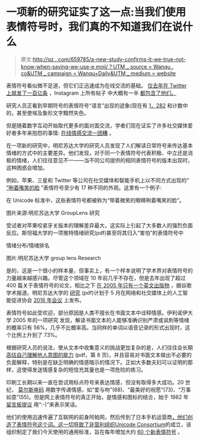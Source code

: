 # 一项新的研究证实了这一点:当我们使用表情符号时，我们真的不知道我们在说什么

> 原文:[http://qz . com/659785/a-new-study-confirms-it-we-true-not-know-when-saying-we-use-e moji/？UTM _ source = Wanqu . co&UTM _ campaign = Wanqu+Daily&UTM _ medium = website](http://qz.com/659785/a-new-study-confirms-it-we-really-dont-know-what-were-saying-when-we-use-emoji/?utm_source=wanqu.co&utm_campaign=Wanqu+Daily&utm_medium=website)

表情符号看似微不足道，但它们正迅速成为在线交流的基础。 [仅去年在 Twitter 上就发了一百亿条](http://journals.plos.org/plosone/article?id=10.1371/journal.pone.0144296) ，Instagram 上所有帖子 中大概有一半 [都包含了他们。](http://journals.plos.org/plosone/article?id=10.1371/journal.pone.0144296)

研究人员正看到早期符号的表情符号“语言”出现的迹象(现在有 [1，282](http://www.unicode.org/reports/tr51/index.html#Identification) 和计数中的，甚至使埃及象形文字黯然失色。

但是随着数字互动开始取代更多的面对面交流，学者们现在证实了许多社交媒体爱好者多年来抱怨的事情: [在线情感交流一团糟](http://motherboard.vice.com/read/what-the-emoji-youre-sending-actually-look-like-to-your-friends) 。

在一项新的研究中，明尼苏达大学的研究人员发现了人们解读日常符号来传达基本情绪的方式中的主要差异。他们发现，对于同一个表情符号代表积极、中立还是消极的情绪，人们往往意见不一——当不同公司提供的相同表情符号的版本出现时，这种困惑会增加。

例如，苹果、三星和 Twitter 等公司在社交媒体和智能手机上以不同方式出现的“ [”咧着嘴笑的脸](http://unicode.org/emoji/charts/full-emoji-list.html#1f601) ”表情符号至少有 17 种不同的外观。这里有一个例子:



在 Unicode 标准中，这些表情符号都被称为“带着微笑的眼睛咧着嘴笑的脸”。

图片来源:明尼苏达大学 GroupLens 研究



受试者对苹果咬紧牙关版本的理解差异最大，这实际上引起了大多数人的强烈负面反应。斯坦福大学的一项推特情绪研究(pdf)甚至将其归入“害怕”的表情符号中



情绪分布/情绪排名

图片:明尼苏达大学 group lens Research



是的，这是一个很小的样本量，但事实上，有一个样本说明了学术界对表情符号的力量越来越感兴趣。尽管这个领域在 10 年前几乎不存在，但是去年出现了超过 400 篇关于表情符号的论文，相比之下 [在 2005 年只有一个英文出版物](https://scholar.google.com/scholar?q=emoji+or+emoticon&hl=en&as_sdt=0%2C5&as_ylo=2005&as_yhi=2005) ，据谷歌学术报道。明尼苏达大学的 [研究](http://grouplens.org/site-content/uploads/Emoji_Interpretation.pdf) (pdf)计划于 5 月在网络和社交媒体上的人工智能促进协会 [2016 年会议](http://www.icwsm.org/2016/) 上发布。

表情符号如此受欢迎，部分原因是人类不擅长在书面文本中诠释情感。伊利诺伊大学 2005 年的一项研究 发现，解读书面文本的人能够准确识别严肃或讽刺等情绪的概率只有 56%，几乎不比概率高。当同样的单词以语音记录的形式出现时，这个比例上升到了 73%。

根据研究人员的说法，使从文本中收集意义的挑战更加复杂的是，人们往往会长期 [高估自己理解他人意图的能力](https://aaltodoc.aalto.fi/bitstream/handle/123456789/18063/master_Wikstr%C3%B6m_Valtteri_2015.pdf?sequence=1) (pdf，第 8 页)，并且容易对书面文本做出不必要的负面解释，特别是在缺乏明确的情感暗示的情况下。正如大多数夫妇可以证明的那样，这使得发送情感复杂的短信充其量也是一项危险的练习。

印刷工长期以来一直在尝试用标点符号来表达情感，但没有取得多大成功。20 世纪， [莫尔斯电码](https://repository.openpolytechnic.ac.nz/bitstream/handle/11072/491/Gajadhar,%20J._2003-Working%20Paper-res_wp203gajadharj1.pdf?sequence=1) 用数字传递情感，如“爱与吻”(88)、“最美好的祝愿”(73)、“万事如意”(55)。但是网上表情符号的真正开始，是情感和图标的结合，始于 1982 年 [留言板提议](http://www.wired.com/2011/09/0919fahlman-proposes-emoticons/) 用“:-)”来表示笑话。

他们的使用迅速传遍了互联网的前身阿帕网，然后传到了日本手机运营商[，他们创造了表情符号这个词。这一切导致了非营利组织](http://journals.plos.org/plosone/article?id=10.1371/journal.pone.0144296)[Unicode Consortium](http://unicode.org/faq/emoji_dingbats.html)的成立，该组织制定了我们今天使用的通用标准，旨在每年增加大约 [60 个新表情符号](http://www.unicode.org/emoji/charts/emoji-released.html) 。